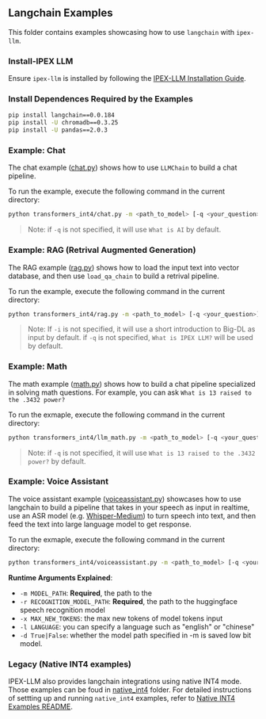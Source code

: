 ## Langchain Examples

This folder contains examples showcasing how to use `langchain` with `ipex-llm`. 

### Install-IPEX LLM

Ensure `ipex-llm` is installed by following the [IPEX-LLM Installation Guide](https://github.com/intel-analytics/ipex-llm/tree/main/python/llm#install). 

### Install Dependences Required by the Examples


```bash
pip install langchain==0.0.184
pip install -U chromadb==0.3.25
pip install -U pandas==2.0.3
```


### Example: Chat

The chat example ([chat.py](./transformers_int4/chat.py)) shows how to use `LLMChain` to build a chat pipeline. 

To run the example, execute the following command in the current directory:

```bash
python transformers_int4/chat.py -m <path_to_model> [-q <your_question>]
```
> Note: if `-q` is not specified, it will use `What is AI` by default. 

### Example: RAG (Retrival Augmented Generation) 

The RAG example ([rag.py](./transformers_int4/rag.py)) shows how to load the input text into vector database,  and then use `load_qa_chain` to build a retrival pipeline.

To run the example, execute the following command in the current directory:

```bash
python transformers_int4/rag.py -m <path_to_model> [-q <your_question>] [-i <path_to_input_txt>]
```
> Note: If `-i` is not specified, it will use a short introduction to Big-DL as input by default. if `-q` is not specified, `What is IPEX LLM?` will be used by default. 


### Example: Math

The math example ([math.py](./transformers_int4/llm_math.py)) shows how to build a chat pipeline specialized in solving math questions. For example, you can ask `What is 13 raised to the .3432 power?`

To run the exmaple, execute the following command in the current directory:

```bash
python transformers_int4/llm_math.py -m <path_to_model> [-q <your_question>]
```
> Note: if `-q` is not specified, it will use `What is 13 raised to the .3432 power?` by default. 


### Example: Voice Assistant

The voice assistant example ([voiceassistant.py](./transformers_int4/voiceassistant.py)) showcases how to use langchain to build a pipeline that takes in your speech as input in realtime, use an ASR model (e.g. [Whisper-Medium](https://huggingface.co/openai/whisper-medium)) to turn speech into text, and then feed the text into large language model to get response.  

To run the exmaple, execute the following command in the current directory:

```bash
python transformers_int4/voiceassistant.py -m <path_to_model> [-q <your_question>]
```
**Runtime Arguments Explained**:
- `-m MODEL_PATH`: **Required**, the path to the 
- `-r RECOGNITION_MODEL_PATH`: **Required**,  the path to the huggingface speech recognition model
- `-x MAX_NEW_TOKENS`: the max new tokens of model tokens input
- `-l LANGUAGE`: you can specify a language such as "english" or "chinese" 
- `-d True|False`: whether the model path specified in -m is saved low bit model.


### Legacy (Native INT4 examples)

IPEX-LLM also provides langchain integrations using native INT4 mode. Those examples can be foud in [native_int4](./native_int4/) folder. For detailed instructions of settting up and running `native_int4` examples, refer to [Native INT4 Examples README](./README_nativeint4.md). 
